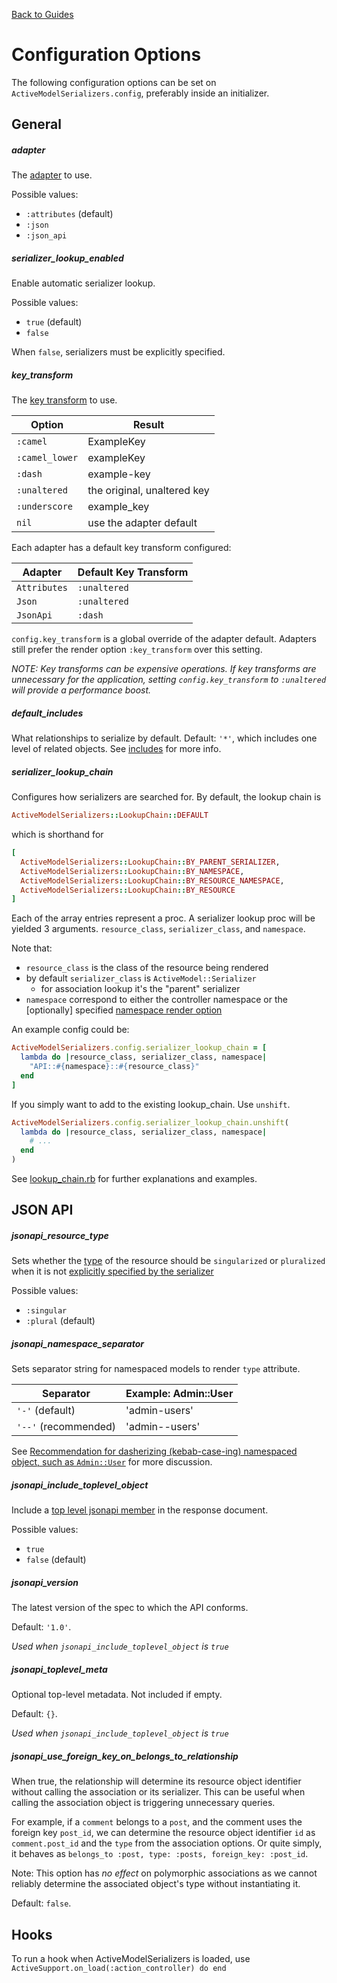 [Back to Guides](../README.md)

# Configuration Options

The following configuration options can be set on
`ActiveModelSerializers.config`, preferably inside an initializer.

## General

##### adapter

The [adapter](adapters.md) to use.

Possible values:

- `:attributes` (default)
- `:json`
- `:json_api`

##### serializer_lookup_enabled

Enable automatic serializer lookup.

Possible values:

- `true` (default)
- `false`

When `false`, serializers must be explicitly specified.

##### key_transform

The [key transform](key_transforms.md) to use.


| Option | Result |
|----|----|
| `:camel` | ExampleKey |
| `:camel_lower` | exampleKey |
| `:dash` | example-key |
| `:unaltered` | the original, unaltered key |
| `:underscore` | example_key |
| `nil` | use the adapter default |

Each adapter has a default key transform configured:

| Adapter | Default Key Transform |
|----|----|
| `Attributes` | `:unaltered` |
| `Json` | `:unaltered` |
| `JsonApi` | `:dash` |

`config.key_transform` is a global override of the adapter default. Adapters
still prefer the render option `:key_transform` over this setting.

*NOTE: Key transforms can be expensive operations. If key transforms are unnecessary for the
application, setting `config.key_transform` to `:unaltered` will provide a performance boost.*

##### default_includes

What relationships to serialize by default.  Default: `'*'`, which includes one level of related
objects. See [includes](adapters.md#included) for more info.


##### serializer_lookup_chain

Configures how serializers are searched for. By default, the lookup chain is

```ruby
ActiveModelSerializers::LookupChain::DEFAULT
```

which is shorthand for

```ruby
[
  ActiveModelSerializers::LookupChain::BY_PARENT_SERIALIZER,
  ActiveModelSerializers::LookupChain::BY_NAMESPACE,
  ActiveModelSerializers::LookupChain::BY_RESOURCE_NAMESPACE,
  ActiveModelSerializers::LookupChain::BY_RESOURCE
]
```

Each of the array entries represent a proc. A serializer lookup proc will be yielded 3 arguments. `resource_class`, `serializer_class`, and `namespace`.

Note that:
 - `resource_class` is the class of the resource being rendered
 - by default `serializer_class` is `ActiveModel::Serializer`
   - for association lookup it's the "parent" serializer
 - `namespace` correspond to either the controller namespace or the [optionally] specified [namespace render option](./rendering.md#namespace)

An example config could be:

```ruby
ActiveModelSerializers.config.serializer_lookup_chain = [
  lambda do |resource_class, serializer_class, namespace|
    "API::#{namespace}::#{resource_class}"
  end
]
```

If you simply want to add to the existing lookup_chain. Use `unshift`.

```ruby
ActiveModelSerializers.config.serializer_lookup_chain.unshift(
  lambda do |resource_class, serializer_class, namespace|
    # ...
  end
)
```

See [lookup_chain.rb](https://github.com/rails-api/active_model_serializers/blob/master/lib/active_model_serializers/lookup_chain.rb) for further explanations and examples.

## JSON API

##### jsonapi_resource_type

Sets whether the [type](http://jsonapi.org/format/#document-resource-identifier-objects)
of the resource should be `singularized` or `pluralized` when it is not
[explicitly specified by the serializer](https://github.com/rails-api/active_model_serializers/blob/master/docs/general/serializers.md#type)

Possible values:

- `:singular`
- `:plural` (default)

##### jsonapi_namespace_separator

Sets separator string for namespaced models to render `type` attribute.


| Separator | Example: Admin::User |
|----|----|
| `'-'` (default) | 'admin-users'
| `'--'` (recommended) | 'admin--users'

See [Recommendation for dasherizing (kebab-case-ing) namespaced object, such as `Admin::User`](https://github.com/json-api/json-api/issues/850)
for more discussion.

##### jsonapi_include_toplevel_object

Include a [top level jsonapi member](http://jsonapi.org/format/#document-jsonapi-object)
in the response document.

Possible values:

- `true`
- `false` (default)

##### jsonapi_version

The latest version of the spec to which the API conforms.

Default: `'1.0'`.

*Used when `jsonapi_include_toplevel_object` is `true`*

##### jsonapi_toplevel_meta

Optional top-level metadata. Not included if empty.

Default: `{}`.

*Used when `jsonapi_include_toplevel_object` is `true`*

##### jsonapi_use_foreign_key_on_belongs_to_relationship

When true, the relationship will determine its resource object identifier
without calling the association or its serializer.  This can be useful when calling
the association object is triggering unnecessary queries.

For example, if a `comment` belongs to a `post`, and the comment
uses the foreign key `post_id`, we can determine the resource object
identifier `id` as `comment.post_id` and the `type` from the association options.
Or quite simply, it behaves as `belongs_to :post, type: :posts, foreign_key: :post_id`.

Note: This option has *no effect* on polymorphic associations as we cannot reliably
determine the associated object's type without instantiating it.

Default: `false`.

## Hooks

To run a hook when ActiveModelSerializers is loaded, use
`ActiveSupport.on_load(:action_controller) do end`
